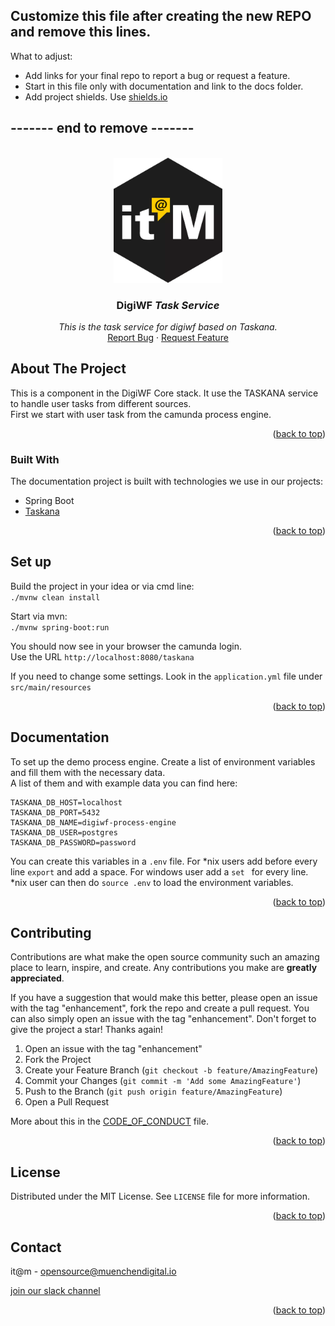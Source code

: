 ## Customize this file after creating the new REPO and remove this lines.

What to adjust:

* Add links for your final repo to report a bug or request a feature.
* Start in this file only with documentation and link to the docs folder.
* Add project shields. Use [shields.io](https://shields.io/)

## ------- end to remove -------

<div id="top"></div>

<!-- PROJECT SHIELDS -->

<!-- END OF PROJECT SHIELDS -->

<!-- PROJECT LOGO -->
<br />
<div align="center">
  <a href="#">
    <img src="/images/logo.png" alt="Logo" height="200">
  </a>

<h3 align="center">DigiWF <i>Task Service</i></h3>

  <p align="center">
    <i>This is the task service for digiwf based on Taskana.</i>
    <br /><a href="#">Report Bug</a>
    ·
    <a href="#">Request Feature</a>
  </p>
</div>

<!-- ABOUT THE PROJECT -->

## About The Project

This is a component in the DigiWF Core stack. It use the TASKANA service to handle user tasks from different sources.  
First we start with user task from the camunda process engine.

<p align="right">(<a href="#top">back to top</a>)</p>

### Built With

The documentation project is built with technologies we use in our projects:

* Spring Boot
* [Taskana](https://github.com/Taskana)

<p align="right">(<a href="#top">back to top</a>)</p>


## Set up

Build the project in your idea or via cmd line:   
``./mvnw clean install``

Start via mvn:  
``./mvnw spring-boot:run``

You should now see in your browser the camunda login.   
Use the URL ``http://localhost:8080/taskana``

If you need to change some settings. Look in the ``application.yml`` file under ``src/main/resources``

<p align="right">(<a href="#top">back to top</a>)</p>

## Documentation

To set up the demo process engine. Create a list of environment variables and fill them with the necessary data.  
A list of them and with example data you can find here:
```
TASKANA_DB_HOST=localhost
TASKANA_DB_PORT=5432
TASKANA_DB_NAME=digiwf-process-engine
TASKANA_DB_USER=postgres
TASKANA_DB_PASSWORD=password
```

You can create this variables in a `.env` file. For *nix users add before every line `export` and add a space. For windows user add a `set ` for every line.  
*nix user can then do `source .env` to load the environment variables.

<p align="right">(<a href="#top">back to top</a>)</p>

<!-- CONTRIBUTING -->

## Contributing

Contributions are what make the open source community such an amazing place to learn, inspire, and create. Any
contributions you make are **greatly appreciated**.

If you have a suggestion that would make this better, please open an issue with the tag "enhancement", fork the repo and
create a pull request. You can also simply open an issue with the tag "enhancement". Don't forget to give the project a
star! Thanks again!

1. Open an issue with the tag "enhancement"
2. Fork the Project
3. Create your Feature Branch (`git checkout -b feature/AmazingFeature`)
4. Commit your Changes (`git commit -m 'Add some AmazingFeature'`)
5. Push to the Branch (`git push origin feature/AmazingFeature`)
6. Open a Pull Request

More about this in the [CODE_OF_CONDUCT](/CODE_OF_CONDUCT.md) file.

<p align="right">(<a href="#top">back to top</a>)</p>


<!-- LICENSE -->

## License

Distributed under the MIT License. See `LICENSE` file for more information.

<p align="right">(<a href="#top">back to top</a>)</p>



<!-- CONTACT -->

## Contact

it@m - opensource@muenchendigital.io

[join our slack channel](https://join.slack.com/t/digiwf/shared_invite/zt-14jxazj1j-jq0WNtXp7S7HAwJA7tKgpw)

<p align="right">(<a href="#top">back to top</a>)</p>


<!-- MARKDOWN LINKS & IMAGES -->
<!-- https://www.markdownguide.org/basic-syntax/#reference-style-links -->
